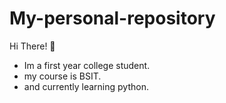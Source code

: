 # My-personal-repository

Hi There! 👋

- Im a first year college student.
- my course is BSIT.
- and currently learning python.
